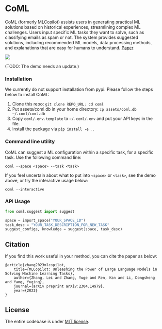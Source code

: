 # CoML

CoML (formerly MLCopilot) assists users in generating practical ML solutions based on historical experiences, streamlining complex ML challenges. Users input specific ML tasks they want to solve, such as classifying emails as spam or not. The system provides suggested solutions, including recommended ML models, data processing methods, and explanations that are easy for humans to understand. [Paper](https://arxiv.org/abs/2304.14979)

![](assets/demo.gif)

(TODO: The demo needs an update.)

### Installation

We currently do not support installation from pypi. Please follow the steps below to install CoML:

1. Clone this repo: `git clone REPO_URL; cd coml`
2. Put assets/coml.db in your home directory: `cp assets/coml.db ~/.coml/coml.db`
3. Copy `coml/.env.template` to `~/.coml/.env` and put your API keys in the file.
3. Install the package via `pip install -e .`.

### Command line utility

CoML can suggest a ML configuration within a specific task, for a specific task. Use the following command line:

```
coml --space <space> --task <task>
```

If you feel uncertain about what to put into `<space>` or `<task>`, see the demo above, or try the interactive usage below:

```
coml --interactive
```

### API Usage

```python
from coml.suggest import suggest

space = import_space("YOUR_SPACE_ID")
task_desc = "YOUR_TASK_DESCRIPTION_FOR_NEW_TASK"
suggest_configs, knowledge = suggest(space, task_desc)
```

## Citation

If you find this work useful in your method, you can cite the paper as below:

    @article{zhang2023mlcopilot,
        title={MLCopilot: Unleashing the Power of Large Language Models in Solving Machine Learning Tasks},
        author={Zhang, Lei and Zhang, Yuge and Ren, Kan and Li, Dongsheng and Yang, Yuqing},
        journal={arXiv preprint arXiv:2304.14979},
        year={2023}
    }

## License

The entire codebase is under [MIT license](LICENSE).
